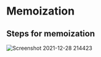 # Memoization 
## Steps for memoization
![Screenshot 2021-12-28 214423](https://user-images.githubusercontent.com/65161301/147584289-9b46ea6b-97c6-4cdf-b39a-1795a8a3db89.png)
